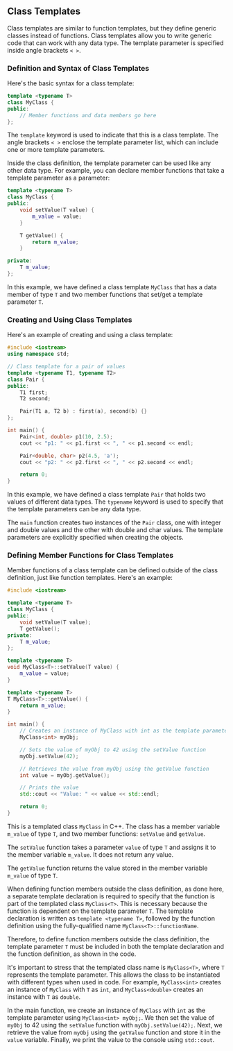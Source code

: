 
## Class Templates
Class templates are similar to function templates, but they define generic classes instead of functions. Class templates allow you to write generic code that can work with any data type. The template parameter is specified inside angle brackets `< >`.

### Definition and Syntax of Class Templates
Here's the basic syntax for a class template:
```cpp
template <typename T>
class MyClass {
public:
    // Member functions and data members go here
};
```
The `template` keyword is used to indicate that this is a class template. The angle brackets `< >` enclose the template parameter list, which can include one or more template parameters.

Inside the class definition, the template parameter can be used like any other data type. For example, you can declare member functions that take a template parameter as a parameter:
```cpp
template <typename T>
class MyClass {
public:
    void setValue(T value) {
        m_value = value;
    }

    T getValue() {
        return m_value;
    }

private:
    T m_value;
};
```
In this example, we have defined a class template `MyClass` that has a data member of type `T` and two member functions that set/get a template parameter `T`.

### Creating and Using Class Templates
Here's an example of creating and using a class template:
```cpp
#include <iostream>
using namespace std;

// Class template for a pair of values
template <typename T1, typename T2>
class Pair {
public:
    T1 first;
    T2 second;

    Pair(T1 a, T2 b) : first(a), second(b) {}
};

int main() {
    Pair<int, double> p1(10, 2.5);
    cout << "p1: " << p1.first << ", " << p1.second << endl;

    Pair<double, char> p2(4.5, 'a');
    cout << "p2: " << p2.first << ", " << p2.second << endl;

    return 0;
}
```
In this example, we have defined a class template `Pair` that holds two values of different data types. The `typename` keyword is used to specify that the template parameters can be any data type.

The `main` function creates two instances of the `Pair` class, one with integer and double values and the other with double and char values. The template parameters are explicitly specified when creating the objects.

### Defining Member Functions for Class Templates
Member functions of a class template can be defined outside of the class definition, just like function templates. Here's an example:
```cpp
#include <iostream>

template <typename T>
class MyClass {
public:
    void setValue(T value);
    T getValue();
private:
    T m_value;
};

template <typename T>
void MyClass<T>::setValue(T value) {
    m_value = value;
}

template <typename T>
T MyClass<T>::getValue() {
    return m_value;
}

int main() {
    // Creates an instance of MyClass with int as the template parameter
    MyClass<int> myObj;

    // Sets the value of myObj to 42 using the setValue function
    myObj.setValue(42);

    // Retrieves the value from myObj using the getValue function
    int value = myObj.getValue();

    // Prints the value
    std::cout << "Value: " << value << std::endl;

    return 0;
}
```
This is a templated class `MyClass` in C++. The class has a member variable `m_value` of type `T`, and two member functions: `setValue` and `getValue`. 

The `setValue` function takes a parameter `value` of type `T` and assigns it to the member variable `m_value`. It does not return any value.

The `getValue` function returns the value stored in the member variable `m_value` of type `T`.

When defining function members outside the class definition, as done here, a separate template declaration is required to specify that the function is part of the templated class `MyClass<T>`. This is necessary because the function is dependent on the template parameter `T`. The template declaration is written as `template <typename T>`, followed by the function definition using the fully-qualified name `MyClass<T>::functionName`.

Therefore, to define function members outside the class definition, the template parameter `T` must be included in both the template declaration and the function definition, as shown in the code.

It's important to stress that the templated class name is `MyClass<T>`, where `T` represents the template parameter. This allows the class to be instantiated with different types when used in code. For example, `MyClass<int>` creates an instance of `MyClass` with `T` as `int`, and `MyClass<double>` creates an instance with `T` as `double`.

In the main function, we create an instance of `MyClass` with `int` as the template parameter using `MyClass<int> myObj;`. We then set the value of `myObj` to 42 using the `setValue` function with `myObj.setValue(42);`. Next, we retrieve the value from `myObj` using the `getValue` function and store it in the `value` variable. Finally, we print the value to the console using `std::cout`.